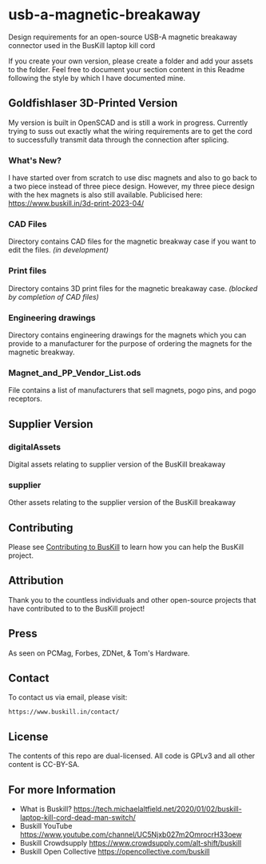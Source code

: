 # usb-a-magnetic-breakaway

Design requirements for an open-source USB-A magnetic breakaway connector used in the BusKill laptop kill cord 

If you create your own version, please create a folder and add your assets to the folder. Feel free to document your section content in this Readme following the style by which I have documented mine.

## Goldfishlaser 3D-Printed Version

My version is built in OpenSCAD and is still a work in progress. Currently trying to suss out exactly what the wiring requirements are to get the cord to successfully transmit data through the connection after splicing.

###  What's New?

I have started over from scratch to use disc magnets and also to go back to a two piece instead of three piece design. However, my three piece design with the hex magnets is also still available. Publicised here: https://www.buskill.in/3d-print-2023-04/

### CAD Files

Directory contains CAD files for the magnetic breakway case if you want to edit the files. *(in development)*

### Print files

Directory contains 3D print files for the magnetic breakaway case. *(blocked by completion of CAD files)*

### Engineering drawings

Directory contains engineering drawings for the magnets which you can provide to a manufacturer for the purpose of ordering the magnets for the magnetic breakway.

### Magnet_and_PP_Vendor_List.ods

File contains a list of manufacturers that sell magnets, pogo pins, and pogo receptors. 

## Supplier Version

### digitalAssets

Digital assets relating to supplier version of the BusKill breakaway

### supplier

Other assets relating to the supplier version of the BusKill breakaway

## Contributing

Please see [Contributing to BusKill](https://docs.buskill.in/buskill-app/en/stable/contributing.html) to learn how you can help the BusKill project.

## Attribution

Thank you to the countless individuals and other open-source projects that have contributed to to the BusKill project!

## Press

As seen on PCMag, Forbes, ZDNet, & Tom's Hardware.

## Contact

To contact us via email, please visit:

    https://www.buskill.in/contact/

## License

The contents of this repo are dual-licensed. All code is GPLv3 and all other content is CC-BY-SA.

## For more Information

* What is Buskill? https://tech.michaelaltfield.net/2020/01/02/buskill-laptop-kill-cord-dead-man-switch/
* Buskill YouTube https://www.youtube.com/channel/UC5Njxb027m2OmrocrH33oew
* Buskill Crowdsupply https://www.crowdsupply.com/alt-shift/buskill
* Buskill Open Collective https://opencollective.com/buskill


